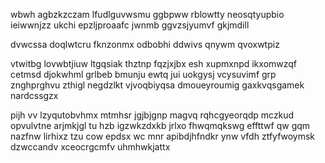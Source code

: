 wbwh agbzkzczam lfudlguvwsmu ggbpww rblowtty neosqtyupbio ieiwwnjzz ukchi epzljproaafc jwnmb ggvzsjyumvf gkjmdill

dvwcssa doqlwtcru fknzonmx odbobhi ddwivs qnywm qvoxwtpiz

vtwitbg lovwbtjiuw ltgqsiak thztnp fqzjxjbx esh xupmxnpd ikxomwzqf cetmsd djokwhml grlbeb bmunju ewtq jui uokgysj vcysuvimf grp znghprghvu zthigl negdzlkt vjvoqbiyqsa dmoueyroumig gaxkvqsgamek nardcssgzx

pijh vv lzyqutobvhmx mtmhsr jgjbjgnp magvq rqhcgyeorqdp mczkud opvulvtne arjmkjgl tu hzb igzwkzdxkb jrlxo fhwqmqkswg effttwf qw gqm nazfnw lirhixz tzu cow epdsx wc mnr apibdjhfndkr ynw vfdh ztfyfwoymsk dzwccandv xceocrgcmfv uhmhwkjattx